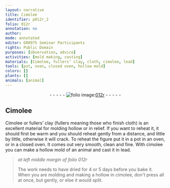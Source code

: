 ```yaml
---
layout: narrative
title: Cimolee
identifier: p012r_2
folio: 012r
annotation: no
author:
mode: annotated
editor: GR8975 Seminar Participants
rights: Public Domain
purposes: [observation, advice]
activities: [mold making, casting]
materials: [Cimolee, fullers’ clay, cloth, cimolee, lead]
tools: [pot, oven, closed oven, hollow mold]
colors: []
plants: []
animals: [animal]
---
```


 <div class="folio" align="center">- - - - - <a href="http://gallica.bnf.fr/ark:/12148/btv1b10500001g/f29.image" target="_blank"><img src="https://cu-mkp.github.io/GR8975-edition/assets/photo-icon.png" alt="folio image: " style="display:inline-block; margin-bottom:-3px;"/>012r</a> - - - - - </div> 

##  <span class="material">Cimolee</span> 

 
 <span class="activity"></span> <span class="activity"></span>  <span class="material">Cimolee</span> or <span class="material"><span class="profession">fullers</span>’ clay</span> (<span class="profession">fullers</span> meaning those who finish <span class="material">cloth</span>) is an excellent material for molding hollow or in relief. If you want to reheat it, it should first be warm and you should reheat gently from a distance, and little by little, otherwise it will crack. To reheat the figure put it in a <span class="tool">pot</span> in an <span class="tool">oven</span>, or in a <span class="tool">closed oven</span>. It comes out very smooth, clean and fine. With <span class="material">cimolee</span> you can make a <span class="tool">hollow mold</span> of an <span class="animal">animal</span> and cast it in <span class="material">lead</span>.
 
> *at left middle margin of folio 012r*
> 
>  <span class="activity"></span> The work needs to have dried for <span class="time">4 or 5 days</span> before you bake it. When you are molding and making a hollow in <span class="material">cimolee</span>, don't press all at once, but gently, or else it would split. 
 